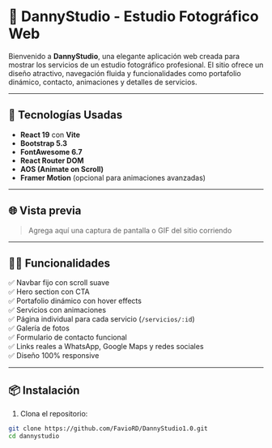 # 📸 DannyStudio - Estudio Fotográfico Web

Bienvenido a **DannyStudio**, una elegante aplicación web creada para mostrar los servicios de un estudio fotográfico profesional. El sitio ofrece un diseño atractivo, navegación fluida y funcionalidades como portafolio dinámico, contacto, animaciones y detalles de servicios.

---

## 🚀 Tecnologías Usadas

- **React 19** con **Vite**
- **Bootstrap 5.3**
- **FontAwesome 6.7**
- **React Router DOM**
- **AOS (Animate on Scroll)**
- **Framer Motion** (opcional para animaciones avanzadas)

---

## 🌐 Vista previa

> Agrega aquí una captura de pantalla o GIF del sitio corriendo

---

## 🧑‍💻 Funcionalidades

✅ Navbar fijo con scroll suave  
✅ Hero section con CTA  
✅ Portafolio dinámico con hover effects  
✅ Servicios con animaciones  
✅ Página individual para cada servicio (`/servicios/:id`)  
✅ Galería de fotos  
✅ Formulario de contacto funcional  
✅ Links reales a WhatsApp, Google Maps y redes sociales  
✅ Diseño 100% responsive  

---

## 📦 Instalación

1. Clona el repositorio:

```bash
git clone https://github.com/FavioRD/DannyStudio1.0.git
cd dannystudio

